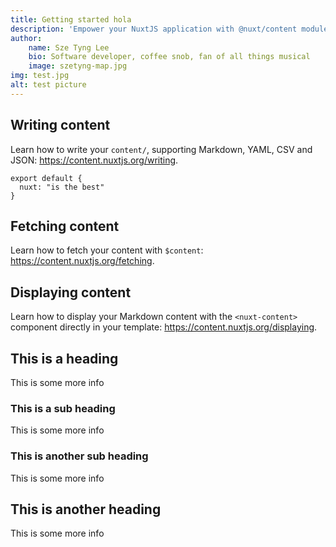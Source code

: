 ```yaml
---
title: Getting started hola
description: 'Empower your NuxtJS application with @nuxt/content module: write in a content/ directory and fetch your Markdown, JSON, YAML and CSV files through a MongoDB like API, acting as a Git-based Headless CMS.'
author: 
    name: Sze Tyng Lee
    bio: Software developer, coffee snob, fan of all things musical
    image: szetyng-map.jpg
img: test.jpg
alt: test picture
---
```


## Writing content

Learn how to write your `content/`, supporting Markdown, YAML, CSV and JSON: https://content.nuxtjs.org/writing.


```js[hello.js]
export default {
  nuxt: "is the best"
}
```



## Fetching content

Learn how to fetch your content with `$content`: https://content.nuxtjs.org/fetching.

## Displaying content

Learn how to display your Markdown content with the `<nuxt-content>` component directly in your template: https://content.nuxtjs.org/displaying.


## This is a heading

This is some more info

### This is a sub heading

This is some more info

### This is another sub heading

This is some more info

## This is another heading

This is some more info

